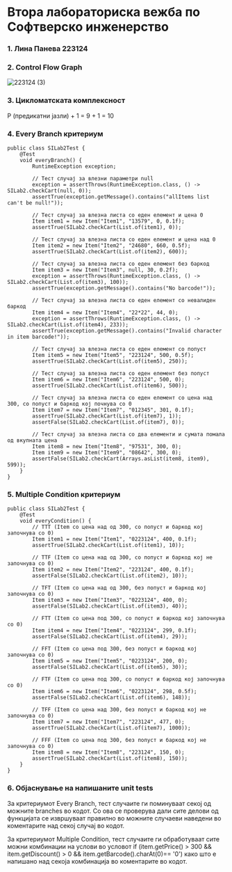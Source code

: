 # Втора лабораториска вежба по Софтверско инженерство
### 1. Лина Панева 223124
### 2. Control Flow Graph
![223124 (3)](https://github.com/panevalina/SI_2024_lab2_223124/assets/164191019/b434de6c-79ac-4219-9a48-eed4ecbcfaf3)
### 3. Цикломатската комплексност 
P (предикатни јазли) + 1 = 9 + 1 = 10
### 4. Every Branch критериум
```
public class SILab2Test {
    @Test
    void everyBranch() {
        RuntimeException exception;

        // Тест случај за влезни параметри null
        exception = assertThrows(RuntimeException.class, () -> SILab2.checkCart(null, 0));
        assertTrue(exception.getMessage().contains("allItems list can't be null!"));

        // Тест случај за влезна листа со еден елемент и цена 0
        Item item1 = new Item("Item1", "13579", 0, 0.1f);
        assertTrue(SILab2.checkCart(List.of(item1), 0));

        // Тест случај за влезна листа со еден елемент и цена над 0
        Item item2 = new Item("Item2", "24680", 660, 0.5f);
        assertTrue(SILab2.checkCart(List.of(item2), 600));

        // Тест случај за влезна листа со еден елемент без баркод
        Item item3 = new Item("Item3", null, 30, 0.2f);
        exception = assertThrows(RuntimeException.class, () -> SILab2.checkCart(List.of(item3), 100));
        assertTrue(exception.getMessage().contains("No barcode!"));

        // Тест случај за влезна листа со еден елемент со невалиден баркод
        Item item4 = new Item("Item4", "22*22", 44, 0);
        exception = assertThrows(RuntimeException.class, () -> SILab2.checkCart(List.of(item4), 233));
        assertTrue(exception.getMessage().contains("Invalid character in item barcode!"));

        // Тест случај за влезна листа со еден елемент со попуст
        Item item5 = new Item("Item5", "223124", 500, 0.5f);
        assertTrue(SILab2.checkCart(List.of(item5), 250));

        // Тест случај за влезна листа со еден елемент без попуст
        Item item6 = new Item("Item6", "223124", 500, 0);
        assertTrue(SILab2.checkCart(List.of(item6), 500));

        // Тест случај за влезна листа со еден елемент со цена над 300, со попуст и баркод кој почнува со 0
        Item item7 = new Item("Item7", "012345", 301, 0.1f);
        assertTrue(SILab2.checkCart(List.of(item7), 1));
        assertFalse(SILab2.checkCart(List.of(item7), 0));

        // Тест случај за влезна листа со два елементи и сумата помала од вкупната цена
        Item item8 = new Item("Item8", "97531", 300, 0);
        Item item9 = new Item("Item9", "08642", 300, 0);
        assertFalse(SILab2.checkCart(Arrays.asList(item8, item9), 599));
    }
}
```
### 5. Multiple Condition критериум
```
public class SILab2Test {
    @Test
    void everyCondition() {
        // TTT (Item со цена над од 300, со попуст и баркод кој започнува со 0)
        Item item1 = new Item("Item1", "0223124", 400, 0.1f);
        assertTrue(SILab2.checkCart(List.of(item1), 10));

        // TTF (Item со цена над од 300, со попуст и баркод кој не започнува со 0)
        Item item2 = new Item("Item2", "223124", 400, 0.1f);
        assertFalse(SILab2.checkCart(List.of(item2), 10));

        // TFT (Item со цена над од 300, без попуст и баркод кој започнува со 0)
        Item item3 = new Item("Item3", "0223124", 400, 0);
        assertFalse(SILab2.checkCart(List.of(item3), 40));

        // FTT (Item со цена под 300, со попуст и баркод кој започнува со 0)
        Item item4 = new Item("Item4", "0223124", 299, 0.1f);
        assertFalse(SILab2.checkCart(List.of(item4), 29));

        // FFT (Item со цена под 300, без попуст и баркод кој започнува со 0)
        Item item5 = new Item("Item5", "0223124", 200, 0);
        assertFalse(SILab2.checkCart(List.of(item5), 30));

        // FTF (Item со цена под 300, со попуст и баркод кој започнува со 0)
        Item item6 = new Item("Item6", "0223124", 298, 0.5f);
        assertFalse(SILab2.checkCart(List.of(item6), 148));

        // TFF (Item со цена над 300, без попуст и баркод кој не започнува со 0)
        Item item7 = new Item("Item7", "223124", 477, 0);
        assertTrue(SILab2.checkCart(List.of(item7), 1000));

        // FFF (Item со цена под 300, без попуст и баркод кој не започнува со 0)
        Item item8 = new Item("Item8", "223124", 150, 0);
        assertTrue(SILab2.checkCart(List.of(item8), 150));
    }
}
```
### 6. Објаснување на напишаните unit tests
За критериумот Every Branch, тест случаите ги поминуваат секој од можните branches во кодот. Со ова се проверува дали сите делови од функцијата се извршуваат правилно во можните случаеви наведени во коментарите над секој случај во кодот.

За критериумот Multiple Condition, тест случаите ги обработуваат сите можни комбинации на услови во условот if (item.getPrice() > 300 && item.getDiscount() > 0 && item.getBarcode().charAt(0)== '0') како што е напишано над секоја комбинација во коментарите во кодот. 
